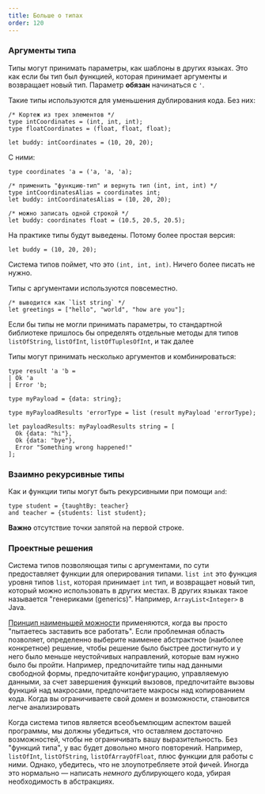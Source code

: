 ```yaml
---
title: Больше о типах
order: 120
---
```


### Аргументы типа

Типы могут принимать параметры, как шаблоны в других языках. Это как если бы тип был функцией,
которая принимает аргументы и возвращает новый тип. Параметр **обязан** начинаться с  `'`.

Такие типы используются для уменьшения дублирования кода. Без них:

```reason
/* Кортеж из трех элементов */
type intCoordinates = (int, int, int);
type floatCoordinates = (float, float, float);

let buddy: intCoordinates = (10, 20, 20);
```

С ними:

```reason
type coordinates 'a = ('a, 'a, 'a);

/* применить "функцию-тип" и вернуть тип (int, int, int) */
type intCoordinatesAlias = coordinates int;
let buddy: intCoordinatesAlias = (10, 20, 20);

/* можно записать одной строкой */
let buddy: coordinates float = (10.5, 20.5, 20.5);
```

На практике типы будут выведены. Потому более простая версия:

```reason
let buddy = (10, 20, 20);
```

Система типов поймет, что это `(int, int, int)`. Ничего более писать не нужно.

Типы с аргументами используются повсеместно.

```reason
/* выводится как `list string` */
let greetings = ["hello", "world", "how are you"];
```

Если бы типы не могли принимать параметры, то стандартной библиотеке пришлось бы определять
отдельные методы для типов  `listOfString`, `listOfInt`, `listOfTuplesOfInt`, и так далее

Типы могут принимать несколько аргументов и комбинироваться:

```reason
type result 'a 'b =
| Ok 'a
| Error 'b;

type myPayload = {data: string};

type myPayloadResults 'errorType = list (result myPayload 'errorType);

let payloadResults: myPayloadResults string = [
  Ok {data: "hi"},
  Ok {data: "bye"},
  Error "Something wrong happened!"
];
```

### Взаимно рекурсивные типы

Как и функции типы могут быть рекурсивными при помощи `and`:

```reason
type student = {taughtBy: teacher}
and teacher = {students: list student};
```

**Важно** отсутствие точки запятой на первой строке.

### Проектные решения

Система типов позволяющая типы с аргументами, по сути предоставляет функции для оперирования
типами. `list int` это функция уровня типов `list`, которая принимает `int` тип, и возвращает
новый тип, который можно использовать в других местах. В других языках такое называется
 "генериками (generics)". Например, `ArrayList<Integer>` в Java.

[Принцип наименьшей можности](https://en.wikipedia.org/wiki/Rule_of_least_power) применяются,
когда вы просто "пытаетесь заставить все работать".
Если проблемная область позволяет, определенно выберите наименее абстрактное (наиболее
конкретное) решение, чтобы решение было быстрее достигнуто и у него было меньше неустойчивых
направлений, которые вам нужно было бы пройти. Например, предпочитайте типы над данными
свободной формы, предпочитайте конфигурацию, управляемую данными, за счет завершения функций
вызовов, предпочитайте вызовы функций над макросами, предпочитаете макросы над копированием
кода. Когда вы ограничиваете свой домен и возможности, становится легче анализировать

Когда система типов является всеобъемлющим аспектом вашей программы, мы должны убедиться,
что оставляем достаточно возможностей, чтобы не ограничивать вашу выразительность.
Без "функций типа", у вас будет довольно много повторений. Например, `listOfInt`,
`listOfString`, `listOfArrayOfFloat`, плюс функции для работы с ними. Однако, убедитесь, что
не злоупотребляете этой фичей. Иногда это нормально — написать _немного_ дублирующего кода,
убирая необходимость в абстракциях.

